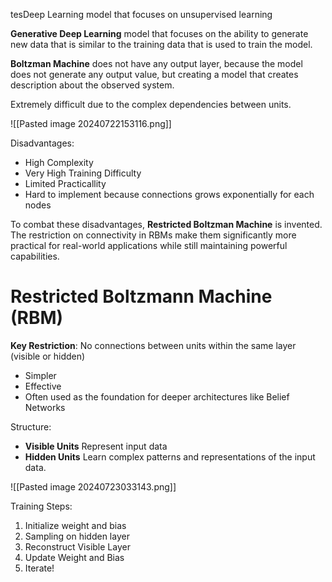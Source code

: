 tesDeep Learning model that focuses on unsupervised learning

**Generative Deep Learning** model that focuses on the ability to generate new data that is similar to the training data that is used to train the model.

**Boltzman Machine** does not have any output layer, because the model does not generate any output value, but creating a model that creates description about the observed system.

Extremely difficult due to the complex dependencies between units.

![[Pasted image 20240722153116.png]]

Disadvantages:
- High Complexity
- Very High Training Difficulty
- Limited Practicallity
- Hard to implement because connections grows exponentially for each nodes

To combat these disadvantages, **Restricted Boltzman Machine** is invented. The restriction on connectivity in RBMs make them significantly more practical for real-world applications while still maintaining powerful capabilities.

# Restricted Boltzmann Machine (RBM)

**Key Restriction**: No connections between units within the same layer (visible or hidden)
- Simpler
- Effective
- Often used as the foundation for deeper architectures like Belief Networks

Structure: 
- **Visible Units**
  Represent input data
- **Hidden Units**
  Learn complex patterns and representations of the input data.

![[Pasted image 20240723033143.png]]

Training Steps:
1. Initialize weight and bias
2. Sampling on hidden layer
3. Reconstruct Visible Layer
4. Update Weight and Bias
5. Iterate!

